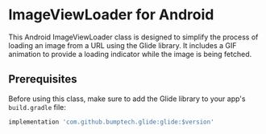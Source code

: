 # ImageViewLoader for Android

This Android ImageViewLoader class is designed to simplify the process of loading an image from a URL using the Glide library. It includes a GIF animation to provide a loading indicator while the image is being fetched.

## Prerequisites

Before using this class, make sure to add the Glide library to your app's `build.gradle` file:

```gradle
implementation 'com.github.bumptech.glide:glide:$version'

